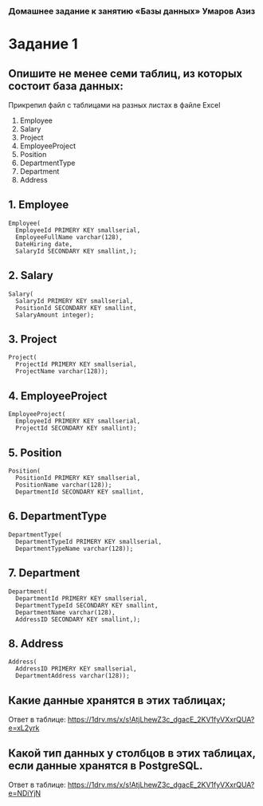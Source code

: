 ### Домашнее задание к занятию «Базы данных» Умаров Азиз

# Задание 1
## Опишите не менее семи таблиц, из которых состоит база данных:
Прикрепил файл с таблицами на разных листах в файле Excel



1. Employee
2. Salary
3. Project
4. EmployeeProject
5. Position
6. DepartmentType
7. Department
8. Address


## 1.	Employee

```
Employee(
  EmployeeId PRIMERY KEY smallserial,
  EmployeeFullName varchar(128),
  DateHiring date,
  SalaryId SECONDARY KEY smallint,);
```
## 2.	Salary

```
Salary(
  SalaryId PRIMERY KEY smallserial,
  PositionId SECONDARY KEY smallint,
  SalaryAmount integer);
```
## 3.	Project

```
Project(
  ProjectId PRIMERY KEY smallserial,
  ProjectName varchar(128));
```
## 4.	EmployeeProject

```
EmployeeProject(
  EmployeeId PRIMERY KEY smallserial,
  ProjectId SECONDARY KEY smallint);
```
## 5.	Position

```
Position(
  PositionId PRIMERY KEY smallserial,
  PositionName varchar(128));
  DepartmentId SECONDARY KEY smallint,
```
## 6.	DepartmentType

```
DepartmentType(
  DepartmentTypeId PRIMERY KEY smallserial,
  DepartmentTypeName varchar(128));
```
## 7.	Department

```
Department(
  DepartmentId PRIMERY KEY smallserial,
  DepartmentTypeId SECONDARY KEY smallint,
  DepartmentName varchar(128),
  AddressID SECONDARY KEY smallint,);
```
## 8.	Address

```
Address(
  AddressID PRIMERY KEY smallserial,
  DepartmentAddress varchar(128));
```


## Какие данные хранятся в этих таблицах;
Ответ в таблице:
https://1drv.ms/x/s!AtjLhewZ3c_dgacE_2KV1fyVXxrQUA?e=xL2yrk

## Какой тип данных у столбцов в этих таблицах, если данные хранятся в PostgreSQL.
Ответ в таблице:
https://1drv.ms/x/s!AtjLhewZ3c_dgacE_2KV1fyVXxrQUA?e=NDiYjN

